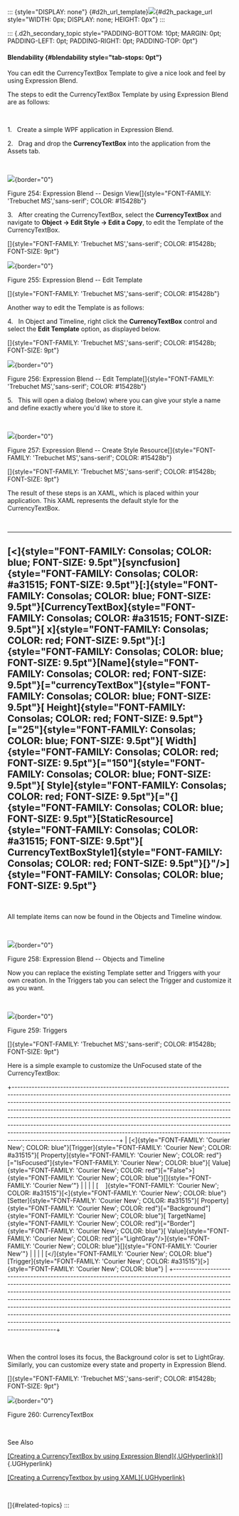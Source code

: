 ::: {style="DISPLAY: none"}
[](ms-xhelp:///?Id=d2h_url_template){#d2h_url_template}![](!package_url!){#d2h_package_url style="WIDTH: 0px; DISPLAY: none; HEIGHT: 0px"}
:::

::: {.d2h_secondary_topic style="PADDING-BOTTOM: 10pt; MARGIN: 0pt; PADDING-LEFT: 0pt; PADDING-RIGHT: 0pt; PADDING-TOP: 0pt"}
#### Blendability {#blendability style="tab-stops: 0pt"}

You can edit the CurrencyTextBox Template to give a nice look and feel by using Expression Blend.

The steps to edit the CurrencyTextBox Template by using Expression Blend are as follows:

 

1.   Create a simple WPF application in Expression Blend.

2.   Drag and drop the **CurrencyTextBox** into the application from the Assets tab.

 

![](ImagesExt/image30_244.png){border="0"}

Figure 254: Expression Blend -- Design View[]{style="FONT-FAMILY: 'Trebuchet MS','sans-serif'; COLOR: #15428b"}

3.   After creating the CurrencyTextBox, select the **CurrencyTextBox** and navigate to **Object -\> Edit Style -\> Edit a Copy**, to edit the Template of the CurrencyTextBox.

[]{style="FONT-FAMILY: 'Trebuchet MS','sans-serif'; COLOR: #15428b; FONT-SIZE: 9pt"} 

![](ImagesExt/image30_116.png){border="0"}

Figure 255: Expression Blend -- Edit Template

[]{style="FONT-FAMILY: 'Trebuchet MS','sans-serif'; COLOR: #15428b"} 

Another way to edit the Template is as follows:

4.   In Object and Timeline, right click the **CurrencyTextBox** control and select the **Edit Template** option, as displayed below.

[]{style="FONT-FAMILY: 'Trebuchet MS','sans-serif'; COLOR: #15428b; FONT-SIZE: 9pt"} 

![](ImagesExt/image30_245.png){border="0"}

Figure 256: Expression Blend -- Edit Template[]{style="FONT-FAMILY: 'Trebuchet MS','sans-serif'; COLOR: #15428b"}

5.   This will open a dialog (below) where you can give your style a name and define exactly where you'd like to store it.

 

![](ImagesExt/image30_246.png){border="0"}

Figure 257: Expression Blend -- Create Style Resource[]{style="FONT-FAMILY: 'Trebuchet MS','sans-serif'; COLOR: #15428b"}

[]{style="FONT-FAMILY: 'Trebuchet MS','sans-serif'; COLOR: #15428b; FONT-SIZE: 9pt"} 

The result of these steps is an XAML, which is placed within your application. This XAML represents the default style for the CurrencyTextBox.

 

  ----------------------------------------------------------------------------------------------------------------------------------------------------------------------------------------------------------------------------------------------------------------------------------------------------------------------------------------------------------------------------------------------------------------------------------------------------------------------------------------------------------------------------------------------------------------------------------------------------------------------------------------------------------------------------------------------------------------------------------------------------------------------------------------------------------------------------------------------------------------------------------------------------------------------------------------------------------------------------------------------------------------------------------------------------------------------------------------------------------------------------------------------------------------------------------------------------------------------------------------------------------------------------
  [\<]{style="FONT-FAMILY: Consolas; COLOR: blue; FONT-SIZE: 9.5pt"}[syncfusion]{style="FONT-FAMILY: Consolas; COLOR: #a31515; FONT-SIZE: 9.5pt"}[:]{style="FONT-FAMILY: Consolas; COLOR: blue; FONT-SIZE: 9.5pt"}[CurrencyTextBox]{style="FONT-FAMILY: Consolas; COLOR: #a31515; FONT-SIZE: 9.5pt"}[ x]{style="FONT-FAMILY: Consolas; COLOR: red; FONT-SIZE: 9.5pt"}[:]{style="FONT-FAMILY: Consolas; COLOR: blue; FONT-SIZE: 9.5pt"}[Name]{style="FONT-FAMILY: Consolas; COLOR: red; FONT-SIZE: 9.5pt"}[=\"currencyTextBox\"]{style="FONT-FAMILY: Consolas; COLOR: blue; FONT-SIZE: 9.5pt"}[ Height]{style="FONT-FAMILY: Consolas; COLOR: red; FONT-SIZE: 9.5pt"}[=\"25\"]{style="FONT-FAMILY: Consolas; COLOR: blue; FONT-SIZE: 9.5pt"}[ Width]{style="FONT-FAMILY: Consolas; COLOR: red; FONT-SIZE: 9.5pt"}[=\"150\"]{style="FONT-FAMILY: Consolas; COLOR: blue; FONT-SIZE: 9.5pt"}[ Style]{style="FONT-FAMILY: Consolas; COLOR: red; FONT-SIZE: 9.5pt"}[=\"{]{style="FONT-FAMILY: Consolas; COLOR: blue; FONT-SIZE: 9.5pt"}[StaticResource]{style="FONT-FAMILY: Consolas; COLOR: #a31515; FONT-SIZE: 9.5pt"}[ CurrencyTextBoxStyle1]{style="FONT-FAMILY: Consolas; COLOR: red; FONT-SIZE: 9.5pt"}[}\"/\>]{style="FONT-FAMILY: Consolas; COLOR: blue; FONT-SIZE: 9.5pt"}
  ----------------------------------------------------------------------------------------------------------------------------------------------------------------------------------------------------------------------------------------------------------------------------------------------------------------------------------------------------------------------------------------------------------------------------------------------------------------------------------------------------------------------------------------------------------------------------------------------------------------------------------------------------------------------------------------------------------------------------------------------------------------------------------------------------------------------------------------------------------------------------------------------------------------------------------------------------------------------------------------------------------------------------------------------------------------------------------------------------------------------------------------------------------------------------------------------------------------------------------------------------------------------------

 

All template items can now be found in the Objects and Timeline window.

 

![](ImagesExt/image30_247.png){border="0"}

Figure 258: Expression Blend -- Objects and Timeline

Now you can replace the existing Template setter and Triggers with your own creation. In the Triggers tab you can select the Trigger and customize it as you want.

 

![](ImagesExt/image30_248.png){border="0"}

Figure 259: Triggers

[]{style="FONT-FAMILY: 'Trebuchet MS','sans-serif'; COLOR: #15428b; FONT-SIZE: 9pt"} 

Here is a simple example to customize the UnFocused state of the CurrencyTextBox:

+-------------------------------------------------------------------------------------------------------------------------------------------------------------------------------------------------------------------------------------------------------------------------------------------------------------------------------------------------------------------------------------------------------------------------------------------------------------------------------------------------------------------------------------------------------------------------------------------------------+
| [\<]{style="FONT-FAMILY: 'Courier New'; COLOR: blue"}[Trigger]{style="FONT-FAMILY: 'Courier New'; COLOR: #a31515"}[ Property]{style="FONT-FAMILY: 'Courier New'; COLOR: red"}[=\"IsFocused\"]{style="FONT-FAMILY: 'Courier New'; COLOR: blue"}[ Value]{style="FONT-FAMILY: 'Courier New'; COLOR: red"}[=\"False\"\>]{style="FONT-FAMILY: 'Courier New'; COLOR: blue"}[]{style="FONT-FAMILY: 'Courier New'"}                                                                                                                                                                                           |
|                                                                                                                                                                                                                                                                                                                                                                                                                                                                                                                                                                                                       |
| [    ]{style="FONT-FAMILY: 'Courier New'; COLOR: #a31515"}[\<]{style="FONT-FAMILY: 'Courier New'; COLOR: blue"}[Setter]{style="FONT-FAMILY: 'Courier New'; COLOR: #a31515"}[ Property]{style="FONT-FAMILY: 'Courier New'; COLOR: red"}[=\"Background\"]{style="FONT-FAMILY: 'Courier New'; COLOR: blue"}[ TargetName]{style="FONT-FAMILY: 'Courier New'; COLOR: red"}[=\"Border\"]{style="FONT-FAMILY: 'Courier New'; COLOR: blue"}[ Value]{style="FONT-FAMILY: 'Courier New'; COLOR: red"}[=\"LightGray\"/\>]{style="FONT-FAMILY: 'Courier New'; COLOR: blue"}[]{style="FONT-FAMILY: 'Courier New'"} |
|                                                                                                                                                                                                                                                                                                                                                                                                                                                                                                                                                                                                       |
| [\</]{style="FONT-FAMILY: 'Courier New'; COLOR: blue"}[Trigger]{style="FONT-FAMILY: 'Courier New'; COLOR: #a31515"}[\>]{style="FONT-FAMILY: 'Courier New'; COLOR: blue"}                                                                                                                                                                                                                                                                                                                                                                                                                              |
+-------------------------------------------------------------------------------------------------------------------------------------------------------------------------------------------------------------------------------------------------------------------------------------------------------------------------------------------------------------------------------------------------------------------------------------------------------------------------------------------------------------------------------------------------------------------------------------------------------+

 

When the control loses its focus, the Background color is set to LightGray. Similarly, you can customize every state and property in Expression Blend.

[]{style="FONT-FAMILY: 'Trebuchet MS','sans-serif'; COLOR: #15428b; FONT-SIZE: 9pt"} 

![](ImagesExt/image30_249.png){border="0"}

Figure 260: CurrencyTextBox

 

See Also

[[Creating a CurrencyTextBox by using Expression Blend]{.UGHyperlink}](ms-xhelp:///?Id=8e825423-c9d8-4278-9f65-d727235f20bb)[]{.UGHyperlink}

[[Creating a CurrencyTextbox by using XAML]{.UGHyperlink}](ms-xhelp:///?Id=7a4bd133-0828-48b7-b08e-2b8eedbc775a)

 

[]{#related-topics}
:::
